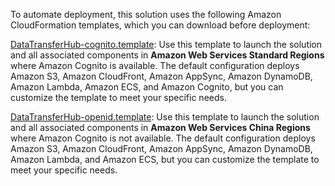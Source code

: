 To automate deployment, this solution uses the following Amazon CloudFormation templates, which you can download before deployment:

[DataTransferHub-cognito.template][cognito]: Use this template to launch the solution and all associated components in **Amazon Web Services Standard Regions** where Amazon Cognito is available. The default configuration deploys Amazon S3, Amazon CloudFront, Amazon AppSync, Amazon DynamoDB, Amazon Lambda, Amazon ECS, and Amazon Cognito, but you can customize the template to meet your specific needs.

[DataTransferHub-openid.template][openid]: Use this template to launch the solution and all associated components in **Amazon Web Services China Regions** where Amazon Cognito is not available. The default configuration deploys Amazon S3, Amazon CloudFront, Amazon AppSync, Amazon DynamoDB, Amazon Lambda, and Amazon ECS, but you can customize the template to meet your specific needs.

[cognito]: https://aws-gcr-solutions.s3.amazonaws.com/data-transfer-hub/latest/DataTransferHub-cognito.template

[openid]: https://aws-gcr-solutions.s3.cn-north-1.amazonaws.com.cn/data-transfer-hub/latest/DataTransferHub-openid.template

